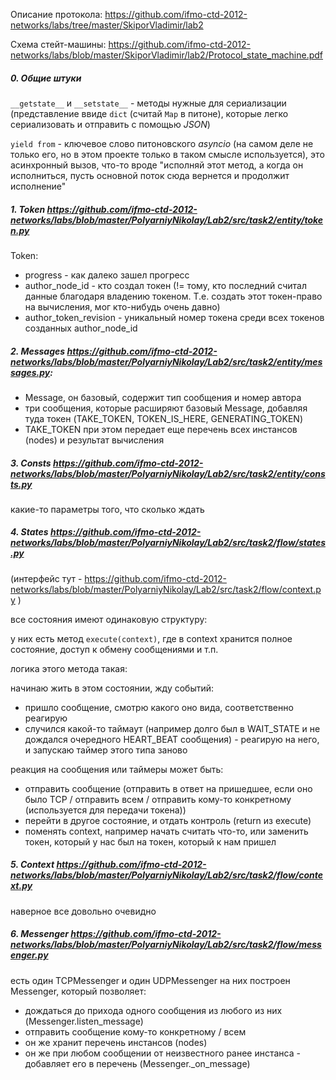 Описание протокола: https://github.com/ifmo-ctd-2012-networks/labs/tree/master/SkiporVladimir/lab2

Схема стейт-машины: https://github.com/ifmo-ctd-2012-networks/labs/blob/master/SkiporVladimir/lab2/Protocol_state_machine.pdf


##### 0. Общие штуки
`__getstate__` и `__setstate__` - методы нужные для сериализации (представление ввиде `dict` (считай `Map` в питоне), которые легко сериализовать и отправить с помощью *JSON*)

`yield from` - ключевое слово питоновского *asyncio* (на самом деле не только его, но в этом проекте только в таком смысле используется), это асинхронный вызов, что-то вроде "исполняй этот метод, а когда он исполниться, пусть основной поток сюда вернется и продолжит исполнение"

##### 1. Token https://github.com/ifmo-ctd-2012-networks/labs/blob/master/PolyarniyNikolay/Lab2/src/task2/entity/token.py
Token:
 - progress - как далеко зашел прогресс
 - author_node_id - кто создал токен (!= тому, кто последний считал данные благодаря владению токеном. Т.е. создать этот токен-право на вычисления, мог кто-нибудь очень давно)
 - author_token_revision - уникальный номер токена среди всех токенов созданных author_node_id

##### 2. Messages https://github.com/ifmo-ctd-2012-networks/labs/blob/master/PolyarniyNikolay/Lab2/src/task2/entity/messages.py:
 - Message, он базовый, содержит тип сообщения и номер автора
 - три сообщения, которые расширяют базовый Message, добавляя туда токен (TAKE_TOKEN, TOKEN_IS_HERE, GENERATING_TOKEN)
 - TAKE_TOKEN при этом передает еще перечень всех инстансов (nodes) и результат вычисления

##### 3. Consts https://github.com/ifmo-ctd-2012-networks/labs/blob/master/PolyarniyNikolay/Lab2/src/task2/entity/consts.py
какие-то параметры того, что сколько ждать

##### 4. States https://github.com/ifmo-ctd-2012-networks/labs/blob/master/PolyarniyNikolay/Lab2/src/task2/flow/states.py
(интерфейс тут - https://github.com/ifmo-ctd-2012-networks/labs/blob/master/PolyarniyNikolay/Lab2/src/task2/flow/context.py )

все состояния имеют одинаковую структуру:

у них есть метод `execute(context)`, где в context хранится полное состояние, доступ к обмену сообщениями и т.п.

логика этого метода такая:

начинаю жить в этом состоянии, жду событий:
 - пришло сообщение, смотрю какого оно вида, соответственно реагирую
 - случился какой-то таймаут (например долго был в WAIT_STATE и не дождался очередного HEART_BEAT сообщения) - реагирую на него, и запускаю таймер этого типа заново

реакция на сообщения или таймеры может быть:
 - отправить сообщение (отправить в ответ на пришедшее, если оно было TCP / отправить всем / отправить кому-то конкретному (используется для передачи токена))
 - перейти в другое состояние, и отдать контроль (return из execute)
 - поменять context, например начать считать что-то, или заменить токен, который у нас был на токен, который к нам пришел

##### 5. Context https://github.com/ifmo-ctd-2012-networks/labs/blob/master/PolyarniyNikolay/Lab2/src/task2/flow/context.py
наверное все довольно очевидно

##### 6. Messenger https://github.com/ifmo-ctd-2012-networks/labs/blob/master/PolyarniyNikolay/Lab2/src/task2/flow/messenger.py
есть один TCPMessenger и один UDPMessenger
на них построен Messenger, который позволяет:
 - дождаться до прихода одного сообщения из любого из них (Messenger.listen_message)
 - отправить сообщение кому-то конкретному / всем
 - он же хранит перечень инстансов (nodes)
 - он же при любом сообщении от неизвестного ранее инстанса - добавляет его в перечень (Messenger._on_message)

